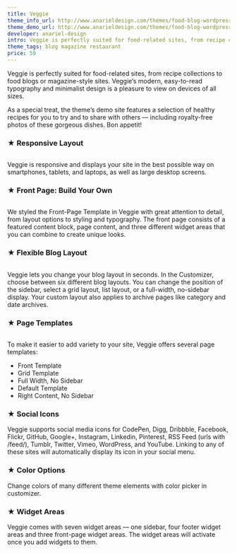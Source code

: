 ```yaml
---
title: Veggie
theme_info_url: http://www.anarieldesign.com/themes/food-blog-wordpress-theme/
theme_demo_url: http://www.anarieldesign.com/themes/food-blog-wordpress-theme/
developer: anariel-design
intro: Veggie is perfectly suited for food-related sites, from recipe collections to food blogs or magazine-style sites.
theme_tags: blog magazine restaurant
price: 59
---
```

<p>Veggie is perfectly suited for food-related sites, from recipe collections to food blogs or magazine-style sites. Veggie‘s modern, easy-to-read typography and minimalist design is a pleasure to view on devices of all sizes.</p>
<p>As a special treat, the theme’s demo site features a selection of healthy recipes for you to try and to share with others — including royalty-free photos of these gorgeous dishes. Bon appetit!</p>
<h3>★ Responsive Layout</h3>
<img src="https://theme.files.wordpress.com/2015/09/reponsive.png" alt="">
<p>Veggie is responsive and displays your site in the best possible way on smartphones, tablets, and laptops, as well as large desktop screens.</p>
<h3>★ Front Page: Build Your Own</h3>
<img src="https://theme.files.wordpress.com/2015/09/front7.jpg?w=640" alt="">
<p>We styled the Front-Page Template in Veggie with great attention to detail, from layout options to styling and typography. The front page consists of a featured content block, page content, and three different widget areas that you can combine to create unique looks.</p>
<h3>★ Flexible Blog Layout</h3>
<img src="https://theme.files.wordpress.com/2015/09/bloglayout.jpg" alt="">
<p>Veggie lets you change your blog layout in seconds. In the Customizer, choose between six different blog layouts. You can change the position of the sidebar, select a grid layout, list layout, or a full-width, no-sidebar display. Your custom layout also applies to archive pages like category and date archives.</p>
<h3>★ Page Templates</h3>
<img src="https://theme.files.wordpress.com/2015/09/page-templates2.jpg?w=640" alt="">
<p>To make it easier to add variety to your site, Veggie offers several page templates:</p>
<ul><li>Front Template</li><li>Grid Template</li><li>Full Width, No Sidebar</li><li>Default Template</li><li>Right Content, No Sidebar</li></ul>
<h3>★ Social Icons</h3>
<p>Veggie supports social media icons for CodePen, Digg, Dribbble, Facebook, Flickr, GitHub, Google+, Instagram, Linkedin, Pinterest, RSS Feed (urls with /feed/), Tumblr, Twitter, Vimeo, WordPress, and YouTube. Linking to any of these sites will automatically display its icon in your social menu.</p>
<h3>★ Color Options</h3>
<p>Change colors of many different theme elements with color picker in customizer.</p>
<h3>★ Widget Areas</h3>
<p>Veggie comes with seven widget areas — one sidebar, four footer widget areas and three front-page widget areas. The widget areas will activate once you add widgets to them.</p>
